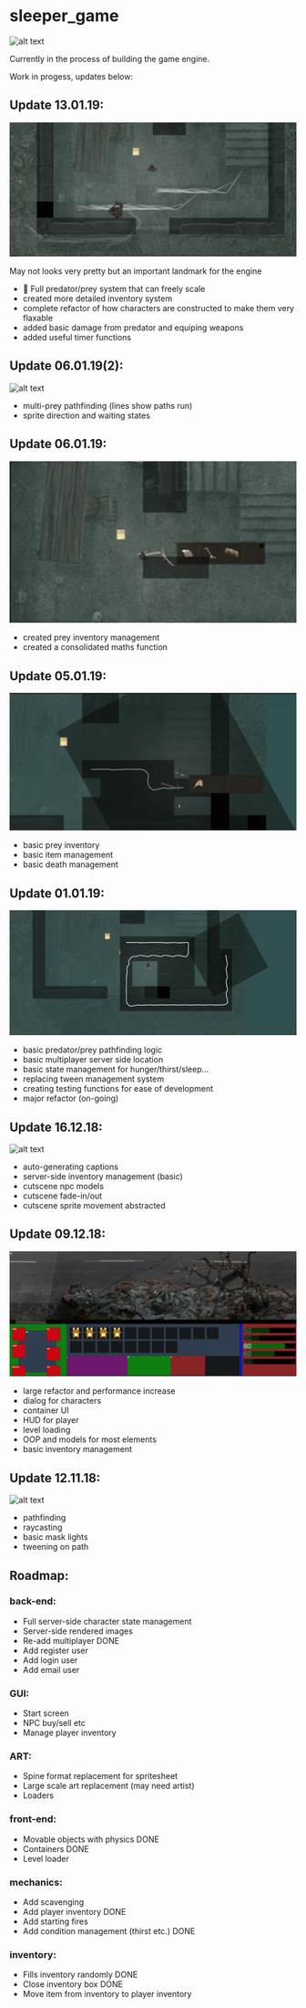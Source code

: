 # sleeper_game


![alt text](https://github.com/Ewan-Roberts/sleeper_game/blob/master/update_information/update_1.png)


Currently in the process of building the game engine.

Work in progess, updates below:

## Update 13.01.19:

![alt text](https://github.com/Ewan-Roberts/sleeper_game/blob/master/update_information/update_8.png)

May not looks very pretty but an important landmark for the engine

- :tada: Full predator/prey system that can freely scale
- created more detailed inventory system
- complete refactor of how characters are constructed to make them very flaxable
- added basic damage from predator and equiping weapons
- added useful timer functions

## Update 06.01.19(2):

![alt text](https://github.com/Ewan-Roberts/sleeper_game/blob/master/update_information/update_7.png)

- multi-prey pathfinding (lines show paths run)
- sprite direction and waiting states

## Update 06.01.19:

![alt text](https://github.com/Ewan-Roberts/sleeper_game/blob/master/update_information/update_6.png)

- created prey inventory management
- created a consolidated maths function

## Update 05.01.19:

![alt text](https://github.com/Ewan-Roberts/sleeper_game/blob/master/update_information/update_5.png)

- basic prey inventory
- basic item management
- basic death management


## Update 01.01.19:

![alt text](https://github.com/Ewan-Roberts/sleeper_game/blob/master/update_information/update_4.png)

- basic predator/prey pathfinding logic
- basic multiplayer server side location
- basic state management for hunger/thirst/sleep...
- replacing tween management system
- creating testing functions for ease of development
- major refactor (on-going)


## Update 16.12.18:

![alt text](https://github.com/Ewan-Roberts/sleeper_game/blob/master/update_information/update_3.png)

- auto-generating captions
- server-side inventory management (basic)
- cutscene npc models 
- cutscene fade-in/out
- cutscene sprite movement abstracted

## Update 09.12.18:

![alt text](https://github.com/Ewan-Roberts/sleeper_game/blob/master/update_information/update_2.png)

- large refactor and performance increase
- dialog for characters
- container UI
- HUD for player
- level loading
- OOP and models for most elements
- basic inventory management 


## Update 12.11.18:

![alt text](https://github.com/Ewan-Roberts/sleeper_game/blob/master/update_information/update_1.png)

- pathfinding
- raycasting 
- basic mask lights
- tweening on path


## Roadmap:

### back-end:

- Full server-side character state management
- Server-side rendered images
- Re-add multiplayer DONE
- Add register user
- Add login user
- Add email user

### GUI:

- Start screen
- NPC buy/sell etc
- Manage player inventory

### ART:

- Spine format replacement for spritesheet
- Large scale art replacement (may need artist)
- Loaders

### front-end:

- Movable objects with physics DONE
- Containers DONE
- Level loader

### mechanics:

- Add scavenging
- Add player inventory DONE
- Add starting fires
- Add condition management (thirst etc.) DONE

### inventory:

- Fills inventory randomly DONE
- Close inventory box DONE
- Move item from inventory to player inventory

